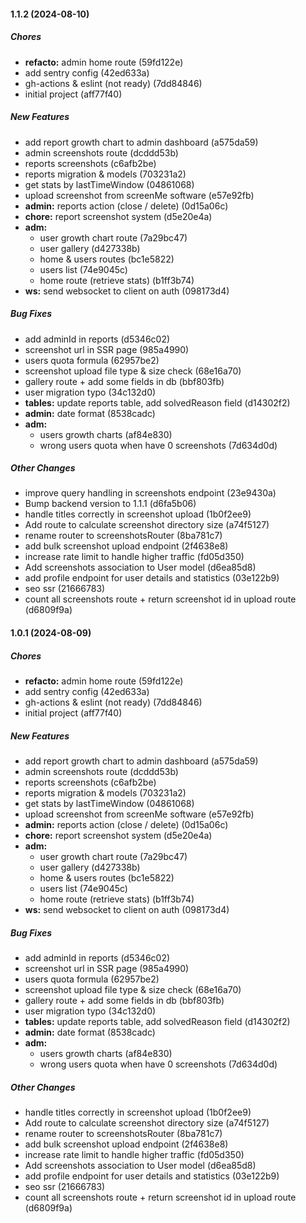 #### 1.1.2 (2024-08-10)

##### Chores

* **refacto:**  admin home route (59fd122e)
*  add sentry config (42ed633a)
*  gh-actions & eslint (not ready) (7dd84846)
*  initial project (aff77f40)

##### New Features

*  add report growth chart to admin dashboard (a575da59)
*  admin screenshots route (dcddd53b)
*  reports screenshots (c6afb2be)
*  reports migration & models (703231a2)
*  get stats by lastTimeWindow (04861068)
*  upload screenshot from screenMe software (e57e92fb)
* **admin:**  reports action (close / delete) (0d15a06c)
* **chore:**  report screenshot system (d5e20e4a)
* **adm:**
  *  user growth chart route (7a29bc47)
  *  user gallery (d427338b)
  *  home & users routes (bc1e5822)
  *  users list (74e9045c)
  *  home route (retrieve stats) (b1ff3b74)
* **ws:**  send websocket to client on auth (098173d4)

##### Bug Fixes

*  add adminId in reports (d5346c02)
*  screenshot url in SSR page (985a4990)
*  users quota formula (62957be2)
*  screenshot upload file type & size check (68e16a70)
*  gallery route + add some fields in db (bbf803fb)
*  user migration typo (34c132d0)
* **tables:**  update reports table, add solvedReason field (d14302f2)
* **admin:**  date format (8538cadc)
* **adm:**
  *  users growth charts (af84e830)
  *  wrong users quota when have 0 screenshots (7d634d0d)

##### Other Changes

*  improve query handling in screenshots endpoint (23e9430a)
*  Bump backend version to 1.1.1 (d6fa5b06)
*  handle titles correctly in screenshot upload (1b0f2ee9)
*  Add route to calculate screenshot directory size (a74f5127)
*  rename router to screenshotsRouter (8ba781c7)
*  add bulk screenshot upload endpoint (2f4638e8)
*  increase rate limit to handle higher traffic (fd05d350)
*  Add screenshots association to User model (d6ea85d8)
*  add profile endpoint for user details and statistics (03e122b9)
*  seo ssr (21666783)
*  count all screenshots route + return screenshot id in upload route (d6809f9a)

#### 1.0.1 (2024-08-09)

##### Chores

* **refacto:**  admin home route (59fd122e)
*  add sentry config (42ed633a)
*  gh-actions & eslint (not ready) (7dd84846)
*  initial project (aff77f40)

##### New Features

*  add report growth chart to admin dashboard (a575da59)
*  admin screenshots route (dcddd53b)
*  reports screenshots (c6afb2be)
*  reports migration & models (703231a2)
*  get stats by lastTimeWindow (04861068)
*  upload screenshot from screenMe software (e57e92fb)
* **admin:**  reports action (close / delete) (0d15a06c)
* **chore:**  report screenshot system (d5e20e4a)
* **adm:**
  *  user growth chart route (7a29bc47)
  *  user gallery (d427338b)
  *  home & users routes (bc1e5822)
  *  users list (74e9045c)
  *  home route (retrieve stats) (b1ff3b74)
* **ws:**  send websocket to client on auth (098173d4)

##### Bug Fixes

*  add adminId in reports (d5346c02)
*  screenshot url in SSR page (985a4990)
*  users quota formula (62957be2)
*  screenshot upload file type & size check (68e16a70)
*  gallery route + add some fields in db (bbf803fb)
*  user migration typo (34c132d0)
* **tables:**  update reports table, add solvedReason field (d14302f2)
* **admin:**  date format (8538cadc)
* **adm:**
  *  users growth charts (af84e830)
  *  wrong users quota when have 0 screenshots (7d634d0d)

##### Other Changes

*  handle titles correctly in screenshot upload (1b0f2ee9)
*  Add route to calculate screenshot directory size (a74f5127)
*  rename router to screenshotsRouter (8ba781c7)
*  add bulk screenshot upload endpoint (2f4638e8)
*  increase rate limit to handle higher traffic (fd05d350)
*  Add screenshots association to User model (d6ea85d8)
*  add profile endpoint for user details and statistics (03e122b9)
*  seo ssr (21666783)
*  count all screenshots route + return screenshot id in upload route (d6809f9a)

